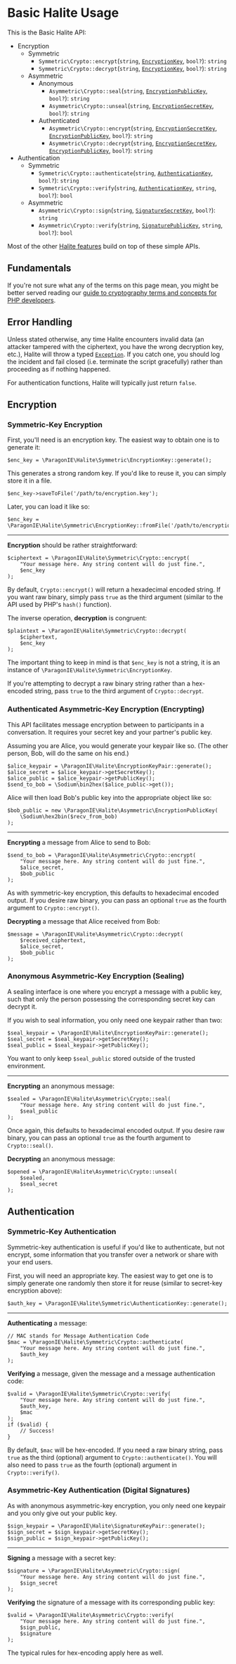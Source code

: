 # Basic Halite Usage

This is the Basic Halite API:

  * Encryption
    * Symmetric
       * `Symmetric\Crypto::encrypt`(`string`, [`EncryptionKey`](Classes/Symmetric/EncryptionKey.md), `bool?`): `string`
       * `Symmetric\Crypto::decrypt`(`string`, [`EncryptionKey`](Classes/Symmetric/EncryptionKey.md), `bool?`): `string`
    * Asymmetric
       * Anonymous
         * `Asymmetric\Crypto::seal`(`string`, [`EncryptionPublicKey`](Classes/Asymmetric/EncryptionPublicKey.md), `bool?`): `string`
         * `Asymmetric\Crypto::unseal`(`string`, [`EncryptionSecretKey`](Classes/Asymmetric/EncryptionSecretKey.md), `bool?`): `string`
       * Authenticated
         * `Asymmetric\Crypto::encrypt`(`string`, [`EncryptionSecretKey`](Classes/Asymmetric/EncryptionSecretKey.md), [`EncryptionPublicKey`](Classes/Asymmetric/EncryptionPublicKey.md), `bool?`): `string`
         * `Asymmetric\Crypto::decrypt`(`string`, [`EncryptionSecretKey`](Classes/Asymmetric/EncryptionSecretKey.md), [`EncryptionPublicKey`](Classes/Asymmetric/EncryptionPublicKey.md), `bool?`): `string`
  * Authentication
    * Symmetric
       * `Symmetric\Crypto::authenticate`(`string`, [`AuthenticationKey`](Classes/Symmetric/AuthenticationKey.md), `bool?`): `string`
       * `Symmetric\Crypto::verify`(`string`, [`AuthenticationKey`](Classes/Symmetric/AuthenticationKey.md), `string`, `bool?`): `bool`
    * Asymmetric
       * `Asymmetric\Crypto::sign`(`string`, [`SignatureSecretKey`](Classes/Asymmetric/SignatureSecretKey.md), `bool?`): `string`
       * `Asymmetric\Crypto::verify`(`string`, [`SignaturePublicKey`](Classes/Asymmetric/SignaturePublicKey.md), `string`, `bool?`): `bool`

Most of the other [Halite features](Features.md) build on top of these simple APIs.

## Fundamentals

If you're not sure what any of the terms on this page mean, you might be better
served reading our [guide to cryptography terms and concepts for PHP developers](https://paragonie.com/blog/2015/08/you-wouldnt-base64-a-password-cryptography-decoded).

## Error Handling

Unless stated otherwise, any time Halite encounters invalid data (an attacker
tampered with the ciphertext, you have the wrong decryption key, etc.), Halite
will throw a typed [`Exception`](Classes/Alerts). If you catch one, you should
log the incident and fail closed (i.e. terminate the script gracefully) rather 
than proceeding as if nothing happened.

For authentication functions, Halite will typically just return `false`.

## Encryption

### Symmetric-Key Encryption

First, you'll need is an encryption key. The easiest way to obtain one is to 
generate it:

    $enc_key = \ParagonIE\Halite\Symmetric\EncryptionKey::generate();

This generates a strong random key. If you'd like to reuse it, you can simply
store it in a file.

    $enc_key->saveToFile('/path/to/encryption.key');

Later, you can load it like so:

    $enc_key = \ParagonIE\Halite\Symmetric\EncryptionKey::fromFile('/path/to/encryption.key');

--------------------------------------------------------------------------------

**Encryption** should be rather straightforward:

    $ciphertext = \ParagonIE\Halite\Symmetric\Crypto::encrypt(
        "Your message here. Any string content will do just fine.",
        $enc_key
    );

By default, `Crypto::encrypt()` will return a hexadecimal encoded string. If you
want raw binary, simply pass `true` as the third argument (similar to the API
used by PHP's `hash()` function).

The inverse operation, **decryption** is congruent:

    $plaintext = \ParagonIE\Halite\Symmetric\Crypto::decrypt(
        $ciphertext,
        $enc_key
    );

The important thing to keep in mind is that `$enc_key` is not a string, it is an
instance of `\ParagonIE\Halite\Symmetric\EncryptionKey`.

If you're attempting to decrypt a raw binary string rather than a hex-encoded
string, pass `true` to the third argument of `Crypto::decrypt`.

### Authenticated Asymmetric-Key Encryption (Encrypting)

This API facilitates message encryption between to participants in a 
conversation. It requires your secret key and your partner's public key.

Assuming you are Alice, you would generate your keypair like so. (The other
person, Bob, will do the same on his end.)

    $alice_keypair = \ParagonIE\Halite\EncryptionKeyPair::generate();
    $alice_secret = $alice_keypair->getSecretKey();
    $alice_public = $alice_keypair->getPublicKey();
    $send_to_bob = \Sodium\bin2hex($alice_public->get());

Alice will then load Bob's public key into the appropriate object like so:

    $bob_public = new \ParagonIE\Halite\Asymmetric\EncryptionPublicKey(
        \Sodium\hex2bin($recv_from_bob)
    );

--------------------------------------------------------------------------------

**Encrypting** a message from Alice to send to Bob:

    $send_to_bob = \ParagonIE\Halite\Asymmetric\Crypto::encrypt(
        "Your message here. Any string content will do just fine.",
        $alice_secret,
        $bob_public
    );

As with symmetric-key encryption, this defaults to hexadecimal encoded output.
If you desire raw binary, you can pass an optional `true` as the fourth argument
to `Crypto::encrypt()`.

**Decrypting** a message that Alice received from Bob:

    $message = \ParagonIE\Halite\Asymmetric\Crypto::decrypt(
        $received_ciphertext,
        $alice_secret,
        $bob_public
    );

### Anonymous Asymmetric-Key Encryption (Sealing)

A sealing interface is one where you encrypt a message with a public key, such
that only the person possessing the corresponding secret key can decrypt it.

If you wish to seal information, you only need one keypair rather than two:

    $seal_keypair = \ParagonIE\Halite\EncryptionKeyPair::generate();
    $seal_secret = $seal_keypair->getSecretKey();
    $seal_public = $seal_keypair->getPublicKey();

You want to only keep `$seal_public` stored outside of the trusted environment.

--------------------------------------------------------------------------------

**Encrypting** an anonymous message:

    $sealed = \ParagonIE\Halite\Asymmetric\Crypto::seal(
        "Your message here. Any string content will do just fine.",
        $seal_public
    );

Once again, this defaults to hexadecimal encoded output. If you desire raw 
binary, you can pass an optional `true` as the fourth argument to 
`Crypto::seal()`.

**Decrypting** an anonymous message:

    $opened = \ParagonIE\Halite\Asymmetric\Crypto::unseal(
        $sealed,
        $seal_secret
    );

## Authentication

### Symmetric-Key Authentication

Symmetric-key authentication is useful if you'd like to authenticate, but not
encrypt, some information that you transfer over a network or share with your
end users.

First, you will need an appropriate key. The easiest way to get one is to simply
generate one randomly then store it for reuse (similar to secret-key encryption
above):

    $auth_key = \ParagonIE\Halite\Symmetric\AuthenticationKey::generate();

--------------------------------------------------------------------------------

**Authenticating** a message:

    // MAC stands for Message Authentication Code
    $mac = \ParagonIE\Halite\Symmetric\Crypto::authenticate(
        "Your message here. Any string content will do just fine.",
        $auth_key
    );

**Verifying** a message, given the message and a message authentication code:

    $valid = \ParagonIE\Halite\Symmetric\Crypto::verify(
        "Your message here. Any string content will do just fine.",
        $auth_key,
        $mac
    );
    if ($valid) {
        // Success!
    }


By default, `$mac` will be hex-encoded. If you need a raw binary string, pass
`true` as the third (optional) argument to `Crypto::authenticate()`. You will 
also need to pass `true` as the fourth (optional) argument in `Crypto::verify()`.

### Asymmetric-Key Authentication (Digital Signatures)

As with anonymous asymmetric-key encryption, you only need one keypair and you
only give out your public key.

    $sign_keypair = \ParagonIE\Halite\SignatureKeyPair::generate();
    $sign_secret = $sign_keypair->getSecretKey();
    $sign_public = $sign_keypair->getPublicKey();

--------------------------------------------------------------------------------

**Signing** a message with a secret key:

    $signature = \ParagonIE\Halite\Asymmetric\Crypto::sign(
        "Your message here. Any string content will do just fine.",
        $sign_secret
    );

**Verifying** the signature of a message with its corresponding public key:

    $valid = \ParagonIE\Halite\Asymmetric\Crypto::verify(
        "Your message here. Any string content will do just fine.",
        $sign_public,
        $signature
    );

The typical rules for hex-encoding apply here as well.